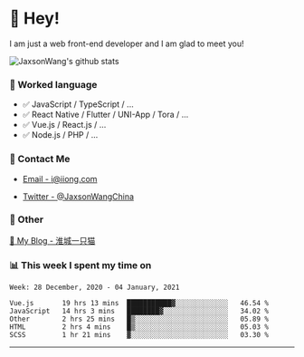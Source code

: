 # 👋 Hey!

I am just a web front-end developer and I am glad to meet you!

![JaxsonWang's github stats](https://github-readme-stats.vercel.app/api?username=JaxsonWang&&show_icons=true&&title_color=1abc9c&&icon_color=1abc9c)


### 📝 Worked language

- ✅ JavaScript / TypeScript / ...
- ✅ React Native / Flutter / UNI-App / Tora / ...
- ✅ Vue.js / React.js / ...
- ✅ Node.js / PHP / ...

### 📮 Contact Me

- [Email - i@iiong.com](mailto:i@iiong.com)

- [Twitter - @JaxsonWangChina](https://twitter.com/JaxsonWangChina)

### 🤪 Other

[📌 My Blog - 淮城一只猫](https://iiong.com)

### 📊 This week I spent my time on

<!--START_SECTION:waka-->
```text
Week: 28 December, 2020 - 04 January, 2021

Vue.js       19 hrs 13 mins  ███████████▓░░░░░░░░░░░░░   46.54 % 
JavaScript   14 hrs 3 mins   ████████▓░░░░░░░░░░░░░░░░   34.02 % 
Other        2 hrs 25 mins   █▒░░░░░░░░░░░░░░░░░░░░░░░   05.89 % 
HTML         2 hrs 4 mins    █▒░░░░░░░░░░░░░░░░░░░░░░░   05.03 % 
SCSS         1 hr 21 mins    ▓░░░░░░░░░░░░░░░░░░░░░░░░   03.30 % 
```
<!--END_SECTION:waka-->

---
